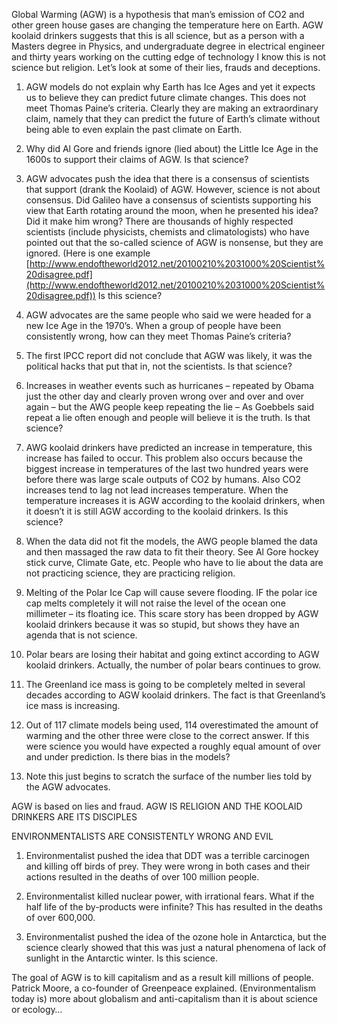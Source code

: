 

Global Warming (AGW) is a hypothesis that man’s emission of CO2 and other green house gases are changing the temperature here on Earth. AGW koolaid drinkers suggests that this is all science, but as a person with a Masters degree in Physics, and undergraduate degree in electrical engineer and thirty years working on the cutting edge of technology I know this is not science but religion. Let’s look at some of their lies, frauds and deceptions.

  

1) AGW models do not explain why Earth has Ice Ages and yet it expects us to believe they can predict future climate changes. This does not meet Thomas Paine’s criteria. Clearly they are making an extraordinary claim, namely that they can predict the future of Earth’s climate without being able to even explain the past climate on Earth.

  

2) Why did Al Gore and friends ignore (lied about) the Little Ice Age in the 1600s to support their claims of AGW. Is that science?

  

3) AGW advocates push the idea that there is a consensus of scientists that support (drank the Koolaid) of AGW. However, science is not about consensus. Did Galileo have a consensus of scientists supporting his view that Earth rotating around the moon, when he presented his idea? Did it make him wrong? There are thousands of highly respected scientists (include physicists, chemists and climatologists) who have pointed out that the so-called science of AGW is nonsense, but they are ignored. (Here is one example [http://www.endoftheworld2012.net/20100210%2031000%20Scientist%20disagree.pdf](http://www.endoftheworld2012.net/20100210%2031000%20Scientist%20disagree.pdf)) Is this science?

  

4) AGW advocates are the same people who said we were headed for a new Ice Age in the 1970’s. When a group of people have been consistently wrong, how can they meet Thomas Paine’s criteria?

  

5) The first IPCC report did not conclude that AGW was likely, it was the political hacks that put that in, not the scientists. Is that science?

  

6) Increases in weather events such as hurricanes – repeated by Obama just the other day and clearly proven wrong over and over and over again – but the AWG people keep repeating the lie – As Goebbels said repeat a lie often enough and people will believe it is the truth. Is that science?

  

7) AWG koolaid drinkers have predicted an increase in temperature, this increase has failed to occur. This problem also occurs because the biggest increase in temperatures of the last two hundred years were before there was large scale outputs of CO2 by humans. Also CO2 increases tend to lag not lead increases temperature. When the temperature increases it is AGW according to the koolaid drinkers, when it doesn’t it is still AGW according to the koolaid drinkers. Is this science?

  

8) When the data did not fit the models, the AWG people blamed the data and then massaged the raw data to fit their theory. See Al Gore hockey stick curve, Climate Gate, etc. People who have to lie about the data are not practicing science, they are practicing religion.

  

9) Melting of the Polar Ice Cap will cause severe flooding. IF the polar ice cap melts completely it will not raise the level of the ocean one millimeter – its floating ice. This scare story has been dropped by AGW koolaid drinkers because it was so stupid, but shows they have an agenda that is not science.

  

10) Polar bears are losing their habitat and going extinct according to AGW koolaid drinkers. Actually, the number of polar bears continues to grow.

  

11) The Greenland ice mass is going to be completely melted in several decades according to AGW koolaid drinkers. The fact is that Greenland’s ice mass is increasing.

  

12) Out of 117 climate models being used, 114 overestimated the amount of warming and the other three were close to the correct answer. If this were science you would have expected a roughly equal amount of over and under prediction. Is there bias in the models?

  

13) Note this just begins to scratch the surface of the number lies told by the AGW advocates.

  

  

AGW is based on lies and fraud. AGW IS RELIGION AND THE KOOLAID DRINKERS ARE ITS DISCIPLES

  

ENVIRONMENTALISTS ARE CONSISTENTLY WRONG AND EVIL

  

1) Environmentalist pushed the idea that DDT was a terrible carcinogen and killing off birds of prey. They were wrong in both cases and their actions resulted in the deaths of over 100 million people.

  

2) Environmentalist killed nuclear power, with irrational fears. What if the half life of the by-products were infinite? This has resulted in the deaths of over 600,000.

  

3) Environmentalist pushed the idea of the ozone hole in Antarctica, but the science clearly showed that this was just a natural phenomena of lack of sunlight in the Antarctic winter. Is this science.

  

The goal of AGW is to kill capitalism and as a result kill millions of people. Patrick Moore, a co-founder of Greenpeace explained. (Environmentalism today is) more about globalism and anti-capitalism than it is about science or ecology…